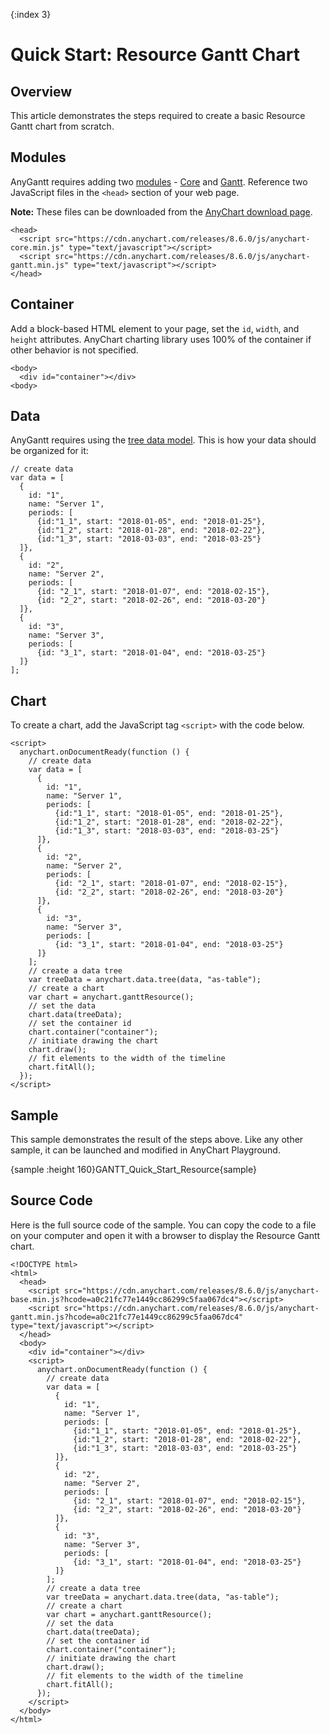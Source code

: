 {:index 3}
# Quick Start: Resource Gantt Chart

## Overview

This article demonstrates the steps required to create a basic Resource Gantt chart from scratch.

## Modules

AnyGantt requires adding two [modules](../Quick_Start/Modules) - [Core](../Quick_Start/Modules#core) and [Gantt](../Quick_Start/Modules#gantt). Reference two JavaScript files in the `<head>` section of your web page.

**Note:** These files can be downloaded from the [AnyChart download page](../Quick_Start/Downloading_AnyChart).

```
<head>
  <script src="https://cdn.anychart.com/releases/8.6.0/js/anychart-core.min.js" type="text/javascript"></script>
  <script src="https://cdn.anychart.com/releases/8.6.0/js/anychart-gantt.min.js" type="text/javascript"></script>
</head>
```

## Container

Add a block-based HTML element to your page, set the `id`, `width`, and `height` attributes. AnyChart charting library uses 100% of the container if other behavior is not specified. 

```
<body>
  <div id="container"></div>
<body>
```

## Data

AnyGantt requires using the [tree data model](../Working_with_Data/Tree_Data_Model). This is how your data should be organized for it:

```
// create data
var data = [
  {
    id: "1",
    name: "Server 1",
    periods: [
      {id:"1_1", start: "2018-01-05", end: "2018-01-25"},
      {id:"1_2", start: "2018-01-28", end: "2018-02-22"},
      {id:"1_3", start: "2018-03-03", end: "2018-03-25"}
  ]},
  {
    id: "2",
    name: "Server 2",
    periods: [
      {id: "2_1", start: "2018-01-07", end: "2018-02-15"},
      {id: "2_2", start: "2018-02-26", end: "2018-03-20"}
  ]},
  {
    id: "3",
    name: "Server 3",
    periods: [
      {id: "3_1", start: "2018-01-04", end: "2018-03-25"}
  ]}
];
```

## Chart

To create a chart, add the JavaScript tag `<script>` with the code below.

```
<script>
  anychart.onDocumentReady(function () {    	
    // create data
    var data = [
      {
        id: "1",
        name: "Server 1",
        periods: [
          {id:"1_1", start: "2018-01-05", end: "2018-01-25"},
          {id:"1_2", start: "2018-01-28", end: "2018-02-22"},
          {id:"1_3", start: "2018-03-03", end: "2018-03-25"}
      ]},
      {
        id: "2",
        name: "Server 2",
        periods: [
          {id: "2_1", start: "2018-01-07", end: "2018-02-15"},
          {id: "2_2", start: "2018-02-26", end: "2018-03-20"}
      ]},
      {
        id: "3",
        name: "Server 3",
        periods: [
          {id: "3_1", start: "2018-01-04", end: "2018-03-25"}
      ]}
    ];
    // create a data tree
    var treeData = anychart.data.tree(data, "as-table");  
    // create a chart
    var chart = anychart.ganttResource(); 
    // set the data
    chart.data(treeData); 
    // set the container id
    chart.container("container");  
    // initiate drawing the chart
    chart.draw();
    // fit elements to the width of the timeline
    chart.fitAll();
  });  
</script>
```

## Sample

This sample demonstrates the result of the steps above. Like any other sample, it can be launched and modified in AnyChart Playground.

{sample :height 160}GANTT\_Quick\_Start\_Resource{sample}

## Source Code

Here is the full source code of the sample. You can copy the code to a file on your computer and open it with a browser to display the Resource Gantt chart.

```
<!DOCTYPE html>
<html>
  <head>
    <script src="https://cdn.anychart.com/releases/8.6.0/js/anychart-base.min.js?hcode=a0c21fc77e1449cc86299c5faa067dc4"></script>
    <script src="https://cdn.anychart.com/releases/8.6.0/js/anychart-gantt.min.js?hcode=a0c21fc77e1449cc86299c5faa067dc4" type="text/javascript"></script>
  </head>
  <body>
    <div id="container"></div>
    <script>
      anychart.onDocumentReady(function () {    
        // create data
        var data = [
          {
            id: "1",
            name: "Server 1",
            periods: [
              {id:"1_1", start: "2018-01-05", end: "2018-01-25"},
              {id:"1_2", start: "2018-01-28", end: "2018-02-22"},
              {id:"1_3", start: "2018-03-03", end: "2018-03-25"}
          ]},
          {
            id: "2",
            name: "Server 2",
            periods: [
              {id: "2_1", start: "2018-01-07", end: "2018-02-15"},
              {id: "2_2", start: "2018-02-26", end: "2018-03-20"}
          ]},
          {
            id: "3",
            name: "Server 3",
            periods: [
              {id: "3_1", start: "2018-01-04", end: "2018-03-25"}
          ]}
        ];
        // create a data tree
        var treeData = anychart.data.tree(data, "as-table");    
        // create a chart
        var chart = anychart.ganttResource(); 
        // set the data
        chart.data(treeData);   
        // set the container id
        chart.container("container");    
        // initiate drawing the chart
        chart.draw();    
        // fit elements to the width of the timeline
        chart.fitAll();
      });    
    </script>
  </body>
</html>
```